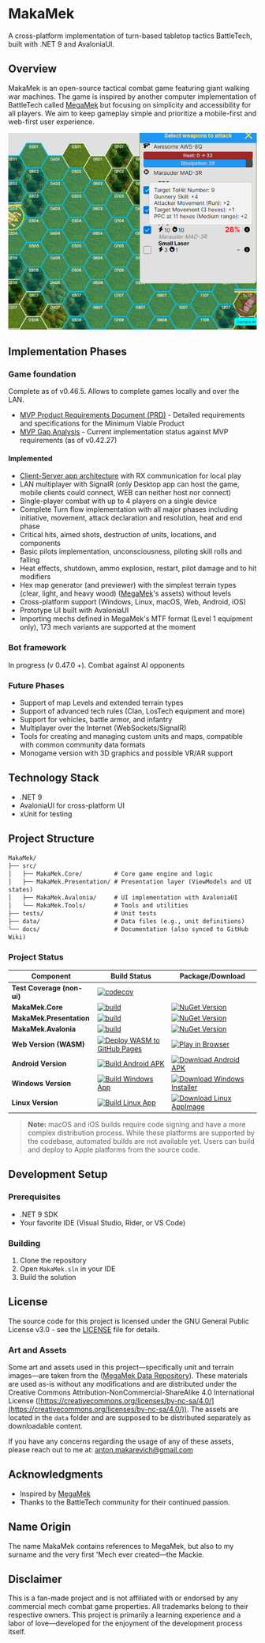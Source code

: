 # MakaMek

A cross-platform implementation of turn-based tabletop tactics BattleTech, built with .NET 9 and AvaloniaUI.

## Overview

MakaMek is an open-source tactical combat game featuring giant walking war machines. The game is inspired by another computer implementation of BattleTech called [MegaMek](https://megamek.org/) but focusing on simplicity and accessibility for all players. We aim to keep gameplay simple and prioritize a mobile-first and web-first user experience.

![MakaMek](docs/screenshots/win/251013.png)

## Implementation Phases
### Game foundation 
Complete as of v0.46.5. Allows to complete games locally and over the LAN.
- [MVP Product Requirements Document (PRD)](docs/MakaMek-MVP-PRD.md) - Detailed requirements and specifications for the Minimum Viable Product
- [MVP Gap Analysis](docs/MakaMek-MVP-Gap-Analysis(0.42.27).md) - Current implementation status against MVP requirements (as of v0.42.27)

#### Implemented
- [Client-Server app architecture](https://github.com/anton-makarevich/MakaMek/wiki/Game-(Protocol)-High-Level-Architecture) with RX communication for local play
- LAN multiplayer with SignalR (only Desktop app can host the game, mobile clients could connect, WEB can neither host nor connect)
- Single-player combat with up to 4 players on a single device
- Complete Turn flow implementation with all major phases including initiative, movement, attack declaration and resolution, heat and end phase
- Critical hits, aimed shots, destruction of units, locations, and components
- Basic pilots implementation, unconsciousness, piloting skill rolls and falling
- Heat effects, shutdown, ammo explosion, restart, pilot damage and to hit modifiers
- Hex map generator (and previewer) with the simplest terrain types (clear, light, and heavy wood) ([MegaMek](https://megamek.org/)'s assets) without levels 
- Cross-platform support (Windows, Linux, macOS, Web, Android, iOS)
- Prototype UI built with AvaloniaUI
- Importing mechs defined in MegaMek's MTF format (Level 1 equipment only), 173 mech variants are supported at the moment

### Bot framework 
In progress (v 0.47.0 +). Combat against AI opponents

### Future Phases
- Support of map Levels and extended terrain types
- Support of advanced tech rules (Clan, LosTech equipment and more)
- Support for vehicles, battle armor, and infantry
- Multiplayer over the Internet (WebSockets/SignalR)
- Tools for creating and managing custom units and maps, compatible with common community data formats
- Monogame version with 3D graphics and possible VR/AR support

## Technology Stack

- .NET 9
- AvaloniaUI for cross-platform UI
- xUnit for testing

## Project Structure

```
MakaMek/
├── src/
│   ├── MakaMek.Core/         # Core game engine and logic
│   ├── MakaMek.Presentation/ # Presentation layer (ViewModels and UI states)
│   ├── MakaMek.Avalonia/     # UI implementation with AvaloniaUI
│   └── MakaMek.Tools/        # Tools and utilities
├── tests/                    # Unit tests
├── data/                     # Data files (e.g., unit definitions)
└── docs/                     # Documentation (also synced to GitHub Wiki)
```

### Project Status

| Component                  | Build Status                                                                                                                                                                                             | Package/Download |
|----------------------------|----------------------------------------------------------------------------------------------------------------------------------------------------------------------------------------------------------|----------------|
| **Test Coverage (non-ui)** | [![codecov](https://codecov.io/github/anton-makarevich/MakaMek/graph/badge.svg?token=SAQTXWFA21)](https://codecov.io/github/anton-makarevich/MakaMek)                                                    | |
| **MakaMek.Core**           | [![build](https://github.com/anton-makarevich/MakaMek/actions/workflows/core.yml/badge.svg)](https://github.com/anton-makarevich/MakaMek/actions/workflows/core.yml)                                     | [![NuGet Version](https://img.shields.io/nuget/vpre/Sanet.MakaMek.Core?logo=nuget)](https://www.nuget.org/packages/Sanet.MakaMek.Core) |
| **MakaMek.Presentation**   | [![build](https://github.com/anton-makarevich/MakaMek/actions/workflows/presentation.yml/badge.svg)](https://github.com/anton-makarevich/MakaMek/actions/workflows/presentation.yml)                     | [![NuGet Version](https://img.shields.io/nuget/vpre/Sanet.MakaMek.Presentation?logo=nuget)](https://www.nuget.org/packages/Sanet.MakaMek.Presentation) |
| **MakaMek.Avalonia**       | [![build](https://github.com/anton-makarevich/MakaMek/actions/workflows/avalonia.yml/badge.svg)](https://github.com/anton-makarevich/MakaMek/actions/workflows/avalonia.yml)                             | [![NuGet Version](https://img.shields.io/nuget/vpre/Sanet.MakaMek.Avalonia?logo=nuget)](https://www.nuget.org/packages/Sanet.MakaMek.Avalonia) |
| **Web Version (WASM)**     | [![Deploy WASM to GitHub Pages](https://github.com/anton-makarevich/MakaMek/actions/workflows/deploy-wasm.yml/badge.svg)](https://github.com/anton-makarevich/MakaMek/actions/workflows/deploy-wasm.yml) | [![Play in Browser](https://img.shields.io/badge/Play-in%20Browser-blue?logo=github)](https://anton-makarevich.github.io/MakaMek/) |
| **Android Version**        | [![Build Android APK](https://github.com/anton-makarevich/MakaMek/actions/workflows/build-android.yml/badge.svg)](https://github.com/anton-makarevich/MakaMek/actions/workflows/build-android.yml)       | [![Download Android APK](https://img.shields.io/badge/Download-Android%20APK-green?logo=android)](https://github.com/anton-makarevich/MakaMek/actions/workflows/build-android.yml) |
| **Windows Version**        | [![Build Windows App](https://github.com/anton-makarevich/MakaMek/actions/workflows/build-windows.yml/badge.svg)](https://github.com/anton-makarevich/MakaMek/actions/workflows/build-windows.yml)       | [![Download Windows Installer](https://img.shields.io/badge/Download-Windows%20Installer-blue?logo=data:image/png;base64,iVBORw0KGgoAAAANSUhEUgAAADIAAAAyCAYAAAAeP4ixAAAACXBIWXMAAAsTAAALEwEAmpwYAAABE0lEQVR4nO3aMUrEYBDF8R/Y2W1hoa29CF7BwgvoEWw9gI2lF9ADWNraiTarWwhewcJKOytL/UTIQhrjsolk17w/pBnCzDd88xjICyGEZWUV2zjAMS7wgDeMLSAb2MUhTnGFJ3ygNDy9MMIO9nGCSzzi/ZfDlj4a+R6FLazXYufVKMx72PJXjaxgE3s4qg56g2d8VgVea+9PY701Mmo5ClNKn41cd1ik10ZKGpEbKRmtBqIR0YhopIloRDQiGmnivqVOxh3mKjPUCEvDpOW133WYq8xQ40eyR2SPyB5pIhoRjYhGmohGRCOikUF8xP43tkJbo+dlkYyeNi7sWi12tqjW2yDM0EHY013/MHA7V8YQBswXmfZIX4+AWlMAAAAASUVORK5CYII=)](https://github.com/anton-makarevich/MakaMek/actions/workflows/build-windows.yml) |
| **Linux Version**          | [![Build Linux App](https://github.com/anton-makarevich/MakaMek/actions/workflows/build-linux.yml/badge.svg)](https://github.com/anton-makarevich/MakaMek/actions/workflows/build-linux.yml)             | [![Download Linux AppImage](https://img.shields.io/badge/Download-Linux%20AppImage-orange?logo=linux)](https://github.com/anton-makarevich/MakaMek/actions/workflows/build-linux.yml) |

> **Note:** macOS and iOS builds require code signing and have a more complex distribution process. While these platforms are supported by the codebase, automated builds are not available yet.
> Users can build and deploy to Apple platforms from the source code.

## Development Setup
### Prerequisites

- .NET 9 SDK
- Your favorite IDE (Visual Studio, Rider, or VS Code)

### Building

1. Clone the repository
2. Open `MakaMek.sln` in your IDE
3. Build the solution

## License

The source code for this project is licensed under the GNU General Public License v3.0 - see the [LICENSE](LICENSE) file for details.

### Art and Assets

Some art and assets used in this project—specifically unit and terrain images—are taken from the ([MegaMek Data Repository](https://github.com/MegaMek/mm-data/)). These materials are used as-is without any modifications and are distributed under the Creative Commons Attribution-NonCommercial-ShareAlike 4.0 International License ([https://creativecommons.org/licenses/by-nc-sa/4.0/](https://creativecommons.org/licenses/by-nc-sa/4.0/)).
The assets are located in the `data` folder and are supposed to be distributed separately as downloadable content.

If you have any concerns regarding the usage of any of these assets, please reach out to me at: anton.makarevich@gmail.com

## Acknowledgments

- Inspired by [MegaMek](https://megamek.org/)
- Thanks to the BattleTech community for their continued passion.

## Name Origin

The name MakaMek contains references to MegaMek, but also to my surname and the very first 'Mech ever created—the Mackie.

## Disclaimer

This is a fan-made project and is not affiliated with or endorsed by any commercial mech combat game properties. All trademarks belong to their respective owners.
This project is primarily a learning experience and a labor of love—developed for the enjoyment of the development process itself.
